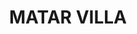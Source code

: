 ---
#preview
title: MATAR VILLA
image: /img/project-pic-9.png
short: "Drainage And Water Supply System and
Heating System(Boiler and Radiators)"
location: "Lebanon"
dates: "2011"


details:
    items:
        - label: Main Contractor
          value: Natcon Engineering and Contracting

        - label: Mechanical Contractor
          value: MSTech For Engineering S.A.R.L  

        - label: Duration
          value: 2 Years 
        
        - label: Completion Date
          value: 2011
        

#full details
checklist:
    title: Scope Of Work
    items:
        - Drainage And Water Supply System
        - Heating System(Boiler and Radiators)


slider: 
    items:
        - image: /img/project-pic-9.png
          alt: "image"
        - image: /img/project-pic-9(1).png
          alt: "image"
---